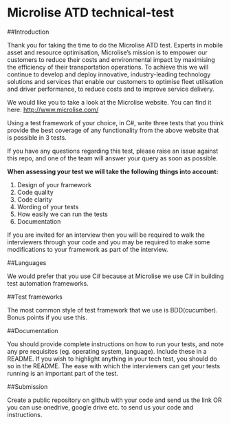 # Microlise ATD technical-test


##Introduction

Thank you for taking the time to do the Microlise ATD test. Experts in mobile asset and resource optimisation, Microlise’s mission is to empower our customers to reduce their costs and environmental impact by maximising the efficiency of their transportation operations.  To achieve this we will continue to develop and deploy innovative, industry-leading technology solutions and services that enable our customers to optimise fleet utilisation and driver performance, to reduce costs and to improve service delivery. 

We would like you to take a look at the Microlise website. You can find it here: 
http://www.microlise.com/

Using a test framework of your choice, in C#, write three tests that you think provide the best coverage of any functionality from the above website that is possible in 3 tests. 

If you have any questions regarding this test, please raise an issue against this repo, and one of the team will answer your query as soon as possible.

**When assessing your test we will take the following things into account:**

1. Design of your framework
2. Code quality
3. Code clarity
4. Wording of your tests
5. How easily we can run the tests 
6. Documentation

If you are invited for an interview then you will be required to walk the interviewers through your code and you may be required to make some modifications to your framework as part of the interview.

##Languages

We would prefer that you use C# because at Microlise we use C# in building test automation frameworks.

##Test frameworks

The most common style of test framework that we use is BDD(cucumber). Bonus points if you use this.

##Documentation

You should provide complete instructions on how to run your tests, and note any pre requisites (eg. operating system, language). Include these in a README. If you wish to highlight anything in your tech test, you should do so in the README. The ease with which the interviewers can get your tests running is an important part of the test.

##Submission

Create a public repository on github with your code and send us the link OR you can use onedrive, google drive etc. to send us your code and instructions.
